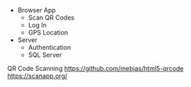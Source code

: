 - Browser App
	- Scan QR Codes
	- Log In
	- GPS Location
- Server
	- Authentication
	- SQL Server

QR Code Scanning
https://github.com/mebjas/html5-qrcode
https://scanapp.org/
